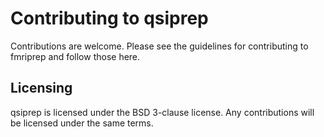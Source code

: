 # Contributing to qsiprep

Contributions are welcome. Please see the guidelines for contributing to fmriprep and follow those here.

## Licensing

qsiprep is licensed under the BSD 3-clause license. Any contributions will be licensed under the same terms.
